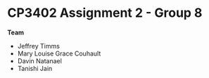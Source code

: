 # CP3402 Assignment 2 - Group 8

**Team**
- Jeffrey Timms
- Mary Louise Grace Couhault
- Davin Natanael
- Tanishi Jain


